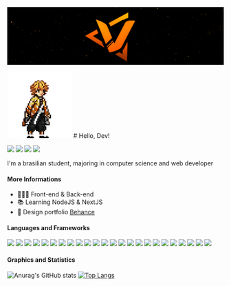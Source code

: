 <img src="https://github.com/CodeVsk/CodeVsk/blob/main/banner-vsk.png?raw=true" alt="banner VskCODE minimalist react">

<img src="https://raw.githubusercontent.com/CodeVsk/CodeVsk/main/zenitsu.gif" style="width:150px;" width="150px"> # Hello, Dev!

![](https://img.shields.io/badge/Gmail-vynycyusvieira@gmail.com-informational?style=flat&logo=gmail&logoColor=white&link=vynycyusvieira@gmail.com&color=ff8400)
![](https://img.shields.io/badge/Telegram-t.me/codevsk-informational?style=flat&logo=telegram&logoColor=white&link=https://t.me/codevsk&color=ff8400)
![](https://img.shields.io/badge/Twitter-@vinevsk-informational?style=flat&logo=twitter&logoColor=white&link=https://twitter.com/vinevsk&color=ff8400)
![](https://img.shields.io/badge/Linkedin-in/viniciusvieiravsk-informational?style=flat&logo=linkedin&logoColor=white&link=https://www.linkedin.com/in/viniciusvieiravsk/&color=ff8400)


I'm a brasilian student, majoring in computer science and web developer

#### More Informations

- 👨🏻‍💻 Front-end & Back-end
- 📚 Learning NodeJS & NextJS
- 📂 Design portfolio <a href="https://www.behance.net/viniciusvieira34">Behance<a/>


#### Languages and Frameworks

![](https://img.shields.io/badge/Editor-VSCode-informational?style=flat&logo=visualstudiocode&logoColor=white&color=ff8400)
![](https://img.shields.io/badge/Code-Html-informational?style=flat&logo=html5&logoColor=white&color=ff8400)
![](https://img.shields.io/badge/Code-Css-informational?style=flat&logo=css3&logoColor=white&color=ff8400)
![](https://img.shields.io/badge/Code-Javascript-informational?style=flat&logo=javascript&logoColor=white&color=ff8400)
![](https://img.shields.io/badge/Code-NodeJS-informational?style=flat&logo=nodedotjs&logoColor=white&color=ff8400)
![](https://img.shields.io/badge/Code-TypeScript-informational?style=flat&logo=typescript&logoColor=white&color=ff8400) 
![](https://img.shields.io/badge/Code-.NET-informational?style=flat&logo=dotnet&logoColor=white&color=ff8400)
![](https://img.shields.io/badge/Code-Python-informational?style=flat&logo=python&logoColor=white&color=ff8400)
![](https://img.shields.io/badge/Code-Java-informational?style=flat&logo=java&logoColor=white&color=ff8400)
![](https://img.shields.io/badge/Code-SharePoint-Microsoft?style=flat&logo=MicrosoftSharePoint&logoColor=white&color=ff8400)
![](https://img.shields.io/badge/Code-Power%20Automate-Microsoft?style=flat&logo=PowerAutomate&logoColor=white&color=ff8400)
![](https://img.shields.io/badge/Code-Power%20Apps-informational?style=flat&logo=powerapps&logoColor=white&color=ff8400)
![](https://img.shields.io/badge/Code-ReactJS-informational?style=flat&logo=react&logoColor=white&color=ff8400)
![](https://img.shields.io/badge/Code-NextJS-informational?style=flat&logo=nextdotjs&logoColor=white&color=ff8400)
![](https://img.shields.io/badge/Code-VueJS-informational?style=flat&logo=vuedotjs&logoColor=white&color=ff8400)
![](https://img.shields.io/badge/Tools-Docker-informational?style=flat&logo=docker&logoColor=white&color=ff8400)
![](https://img.shields.io/badge/Database-MySQL-informational?style=flat&logo=mysql&logoColor=white&color=ff8400)
![](https://img.shields.io/badge/Database-MongoDB-informational?style=flat&logo=mongodb&logoColor=white&color=ff8400)
![](https://img.shields.io/badge/Database-PostgreSQL-informational?style=flat&logo=postgresql&logoColor=white&color=ff8400)
![](https://img.shields.io/badge/Cms-Ghost-informational?style=flat&logo=ghost&logoColor=white&color=ff8400)
![](https://img.shields.io/badge/Cms-Wordpress-informational?style=flat&logo=wordpress&logoColor=white&color=ff8400)
![](https://img.shields.io/badge/Design-Photoshop-informational?style=flat&logo=adobephotoshop&logoColor=white&color=ff8400)
![](https://img.shields.io/badge/Design-Figma-informational?style=flat&logo=figma&logoColor=white&color=ff8400)
![](https://img.shields.io/badge/Design-Canva-informational?style=flat&logo=canva&logoColor=white&color=ff8400)    
  
#### Graphics and Statistics  
  
![Anurag's GitHub stats](https://github-readme-stats.vercel.app/api?username=codevsk&theme=dracula&show_icons=false&title_color=ff8400&hide_border=true&hide=issues,contribs) [![Top Langs](https://github-readme-stats.vercel.app/api/top-langs/?username=codevsk&layout=compact&theme=dracula&title_color=ff8400&hide_border=true&langs_count=8)](https://github.com/anuraghazra/github-readme-stats)

